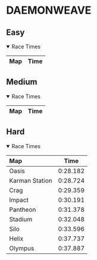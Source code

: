 # DAEMONWEAVE
## Easy
<details open>
<summary>Race Times</summary>

| Map      | Time  |
| :------------- | :-----: |

</details>

## Medium
<details open>
<summary>Race Times</summary>

| Map      | Time  |
| :------------- | :-----: |

</details>

## Hard
<details open>
<summary>Race Times</summary>

| Map      | Time  |
| :------------- | :-----: |
| Oasis              | 0:28.182 |
| Karman Station              | 0:28.724 |
| Crag              | 0:29.359 |
| Impact              | 0:30.191 |
| Pantheon              | 0:31.378 |
| Stadium              | 0:32.048 |
| Silo              | 0:33.596 |
| Helix              | 0:37.737 |
| Olympus              | 0:37.887 |

</details>
